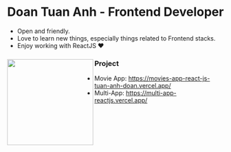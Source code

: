 
# Doan Tuan Anh - Frontend Developer

- Open and friendly.
- Love to learn new things, especially things related to Frontend stacks.
- Enjoy working with ReactJS ❤

### Project <a href="https://github.com/AITechChannel"><img align="left" width="auto" height="200" src="https://img.myloview.com/stickers/it-support-icon-vector-person-with-laptop-computer-male-user-person-profile-avatar-globe-symbol-for-working-online-in-a-flat-color-glyph-pictogram-illustration-700-227645428.jpg"></a>


- Movie App: https://movies-app-react-js-tuan-anh-doan.vercel.app/
- Multi-App: https://multi-app-reactjs.vercel.app/

